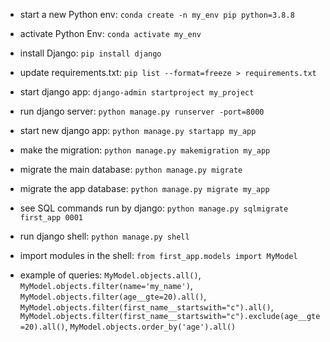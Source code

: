 - start a new Python env: `conda create -n my_env pip python=3.8.8`

- activate Python Env: `conda activate my_env`

- install Django: `pip install django`

- update requirements.txt: `pip list --format=freeze > requirements.txt`

- start django app: `django-admin startproject my_project`

- run django server: `python manage.py runserver -port=8000`

- start new django app: `python manage.py startapp my_app`

- make the migration: `python manage.py makemigration my_app`

- migrate the main database: `python manage.py migrate`

- migrate the app database: `python manage.py migrate my_app`

- see SQL commands run by django: `python manage.py sqlmigrate first_app 0001`

- run django shell: `python manage.py shell`

- import modules in the shell: `from first_app.models import MyModel`

- example of queries: `MyModel.objects.all()`, `MyModel.objects.filter(name='my_name')`, `MyModel.objects.filter(age__gte=20).all()`, `MyModel.objects.filter(first_name__startswith="c").all()`, `MyModel.objects.filter(first_name__startswith="c").exclude(age__gte=20).all()`, `MyModel.objects.order_by('age').all()`
